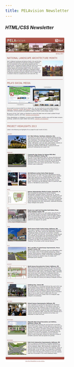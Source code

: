```yaml
---
title: PELAvision Newsletter
---
```


##### HTML/CSS Newsletter

![PELAvision Newsletter](assets/img/projects/proj-4/full.jpg)